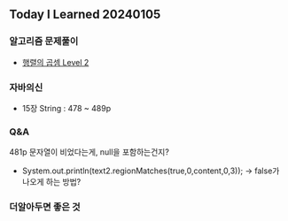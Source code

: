 Today I Learned 20240105
---

### 알고리즘 문제풀이
- [행렬의 곱셈 Level 2](https://github.com/melody-story/TIL/tree/main/algorithm/java/programmers/level2_12949_행렬의곱셈.md)

### 자바의신
- 15장 String : 478 ~ 489p

### Q&A
481p 문자열이 비었다는게, null을 포함하는건지?
- System.out.println(text2.regionMatches(true,0,content,0,3)); ->  false가 나오게 하는 방법?

### 더알아두면 좋은 것
